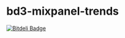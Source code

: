 bd3-mixpanel-trends
===================

[![Bitdeli Badge](https://d2weczhvl823v0.cloudfront.net/tuulos/bd3-mixpanel-trends/trend.png)](https://bitdeli.com/free "Bitdeli Badge")

